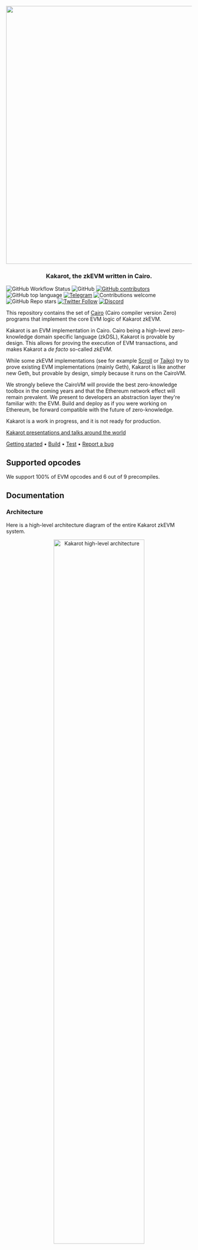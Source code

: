 <p align="center">
    <img src="docs/img/kakarot_github_banner.png" width="700">
</p>
<div align="center">
  <h3 align="center">
  Kakarot, the zkEVM written in Cairo.
  </h3>
</div>

![GitHub Workflow Status](https://img.shields.io/github/actions/workflow/status/kkrt-labs/kakarot/ci.yml?branch=main)
![GitHub](https://img.shields.io/github/license/kkrt-labs/kakarot?style=flat-square&logo=github)
[![GitHub contributors](https://img.shields.io/github/contributors/kkrt-labs/kakarot?logo=github&style=flat-square)](https://github.com/kkrt-labs/kakarot/graphs/contributors)
![GitHub top language](https://img.shields.io/github/languages/top/kkrt-labs/kakarot?style=flat-square)
[![Telegram](https://img.shields.io/badge/telegram-Kakarot-yellow.svg?logo=telegram)](https://t.me/KakarotZkEvm)
![Contributions welcome](https://img.shields.io/badge/contributions-welcome-orange.svg)
![GitHub Repo stars](https://img.shields.io/github/stars/kkrt-labs/kakarot?style=social)
[![Twitter Follow](https://img.shields.io/twitter/follow/KakarotZkEvm?style=social)](https://x.com/KakarotZkEvm)
[![Discord](https://img.shields.io/discord/984015101017346058?color=%235865F2&label=Discord&logo=discord&logoColor=%23fff)](https://discord.gg/kakarotzkevm)

This repository contains the set of [Cairo](https://www.cairo-lang.org/) (Cairo compiler version Zero) programs
that implement the core EVM logic of Kakarot zkEVM.

Kakarot is an EVM implementation in Cairo. Cairo being a high-level
zero-knowledge domain specific language (zkDSL), Kakarot is provable by design.
This allows for proving the execution of EVM transactions, and makes Kakarot a
_de facto_ so-called _zkEVM_.

While some zkEVM implementations (see for example
[Scroll](https://github.com/scroll-tech/zkevm-circuits) or
[Taiko](https://github.com/taikoxyz/taiko-geth)) try to prove existing EVM
implementations (mainly Geth), Kakarot is like another new Geth, but provable by
design, simply because it runs on the CairoVM.

We strongly believe the CairoVM will provide the best zero-knowledge toolbox in
the coming years and that the Ethereum network effect will remain prevalent. We
present to developers an abstraction layer they're familiar with: the EVM. Build
and deploy as if you were working on Ethereum, be forward compatible with the
future of zero-knowledge.

Kakarot is a work in progress, and it is not ready for production.

[Kakarot presentations and talks around the world](https://www.youtube.com/playlist?list=PLF3T1714MyKDwjjA8oHizXAdLNx62ka5U)

[Getting started](#getting-started) • [Build](#build) • [Test](#test) •
[Report a bug](https://github.com/kkrt-labs/kakarot/issues/new?assignees=&labels=bug&template=01_BUG_REPORT.md&title=bug%3A+)

## Supported opcodes

We support 100% of EVM opcodes and 6 out of 9 precompiles.

## Documentation

### Architecture

Here is a high-level architecture diagram of the entire Kakarot zkEVM system.

<p align="center">
  <img src="./docs/img/architecture.png" width="70%" alt="Kakarot high-level architecture">
</p>

The set of Cairo programs in this repository are represented below:

<p align="center">
  <img src="./docs/img/core_evm_diagram.png" width="60%" alt="Kakarot Core EVM diagram">
</p>

- ✅ Kakarot Core EVM is a set of Cairo programs

- ✅ Kakarot can be packaged as a smart contract and deployed on any chain that
  runs the CairoVM (StarknetOS chains, Starknet Appchains, Starknet clients).

- ✅ Kakarot is an EVM implementation.

- ⚠️ Kakarot Core EVM (the Cairo programs in this repository) is not a
  blockchain by itself. Combined with an underlying CairoVM chain, an RPC layer,
  it forms an Ethereum-compatible L2 network.

- ❌ Kakarot is not a compiler.

## Getting started

To contribute, please check out
[the contribution guide](./docs/CONTRIBUTING.md).

The easiest way to get started is to use
[`devcontainers`](https://containers.dev/):

- either directly from GitHub to have an online VSCode with everything ready
  ![Codespaces](./docs/img/codespaces.png)
- or from VSCode, open the project and use "Dev Containers: Rebuild container"
  (requires Docker on your host machine)

Otherwise, you can proceed with a regular installation on your host. The
environment setup instructions are available in the
[contribution guide](./docs/CONTRIBUTING.md).

## Build

To build the CairoZero files:

```bash
make build
```

To build the test Solidity smart contracts:

```bash
# install foundry if you don't have it already
# curl -L https://foundry.paradigm.xyz | bash
# foundryup
make build-sol
```

## Code style

The project uses [trunk.io](https://trunk.io/) to run a comprehensive list of
linters.

To install Trunk, run:

```bash
curl https://get.trunk.io -fsSL | bash
```

You can also add Trunk to VSCode with
[this extension](https://marketplace.visualstudio.com/items?itemName=Trunk.io).

Then, don't forget to select Trunk as your default formatter in VSCode (command
palette > Format Document With > Trunk).

Once Trunk is installed, you can install a pre-push hook to run the linters
before each push:

```bash
trunk git-hooks sync
```

## Test

### Kakarot tests

Kakarot tests uses [pytest](https://docs.pytest.org/) as test runner. Make sure
to read the [doc](https://docs.pytest.org/) and get familiar with the tool to
benefit from all of its features.

```bash
# Runs a local CairoVM client (or StarknetOS chain)
make run-katana

# Run all tests. This requires a Katana instance and an Anvil instance running in the background: `make run-nodes`
make test

# Run only unit tests
make test-unit

# Run only e2e tests
make test-end-to-end

# Run a specific test file
pytest <PATH_TO_FILE>

# Run a specific test mark (markers in pyproject.toml)
pytest -m <MARK>
```

Test architecture is the following:

- tests/src contains cairo tests for each cairo function in the kakarot codebase
  running either in plain cairo or with the starknet test runner;
- tests/end_to_end contains end-to-end tests running on an underlying
  Starknet-like network (using the Starknet RPC), currently
  [Katana](https://github.com/dojoengine/dojo). These end-to-end tests contain
  both raw bytecode execution tests and test on real solidity contracts.

The difference between the starknet test runner (when using contracts) and the
plain cairo one is that the former emulate a whole starknet network and is as
such much slower (~10x).

Consequently, when writing tests, don't use contracts unless it's really
required. Actually, for tests requiring a Starknet devnet, prefer end-to-end
relying only on a RPC endpoint and currently running on Katana.

For an example of the cairo test runner, see for example
[the RLP library tests](tests/src/utils/test_rlp.py). Especially, the cairo
runner uses hints to communicate values and return outputs:

- `kwargs` of `cairo_run` are available in the `program_input` variable
- values written in the `output_ptr` segment are returned, e.g.
  `segments.write_arg(output_ptr, [ids.x])` will return the list `[x]`.

Both cairo and starknet tests can be used with the `--profile-cairo` flag to
generate a profiling file (see the `--profile_output` flag of the `cairo-run`
CLI). The file can then be used with `pprof`, for example:

```bash
go tool pprof --png <path_to_file.pb.gz>
```

The project also contains a regular forge project (`./solidity_contracts`) to
generate real artifacts to be tested against. This project also contains some
forge tests (e.g. `PlainOpcodes.t.sol`) which purpose is to test easily the
solidity functions meant to be tested with kakarot, i.e. quickly making sure
that they return the expected output so that we know that we focus on kakarot
testing and not .sol testing. They are not part of the CI. Simply use
`forge test` to run them.

### EF tests

To run the [Ethereum Foundation test suite](https://github.com/ethereum/tests),
you need to pull locally
[the Kakarot ef-tests runner](https://github.com/kkrt-labs/ef-tests). To
simplify the devX, you can create symlinks in the ef-tests repo pointing to your
local changes. For example:

```bash
ln -s /Users/clementwalter/Documents/kkrt-labs/kakarot/blockchain-tests-skip.yml blockchain-tests-skip.yml
mkdir build && cd build
ln -s /Users/clementwalter/Documents/kkrt-labs/kakarot/build/ v0
ln -s /Users/clementwalter/Documents/kkrt-labs/kakarot/build/fixtures/ common
```

With this setting, you can run a given EF test against your local Kakarot build
by running (in the ef test directory):

```bash
cargo test <test_name> --features v0 -- --nocapture
# e.g. cargo test test_sha3_d7g0v0_Cancun --features v0 -- --nocapture
```

See [this doc](./docs/general/decode_a_cairo_trace.md) to learn how to debug a
cairo trace when the CairoVM reverts.

## Deploy

The following describes how to deploy the Kakarot as a Starknet smart contract
on an underlying StarknetOS network.

It is **not** a description on how to deploy a solidity contract on the Kakarot
EVM.

The [deploy script](./kakarot_scripts/deploy_kakarot.py) relies on some env
variables defined in a `.env` file located at the root of the project and loaded
in the [constant file](./kakarot_scripts/constants.py). To get started, just

```bash
cp .env.example .env
```

The default file is self sufficient for using Kakarot with KATANA. If targeting
other networks, make sure to fill the corresponding variables.

Furthermore, if you want to run the
[check-resources](./kakarot_scripts/check_resources.py) locally to check the
steps usage of your local changes in the EF tests against main and other
branches, you need to fill the following

```text
GITHUB_TOKEN=your_github_token
```

You can learn how to create this token from
[here](https://docs.github.com/en/authentication/keeping-your-account-and-data-secure/creating-a-personal-access-token),
we would suggest using a fine-grained token with only read access.

By default, everything will run on a local katana (started with
`make run-katana`). If you want to deploy to a given target, set the
`STARKNET_NETWORK` env variable, for example:

```bash
make deploy # localhost
STARKNET_NETWORK=testnet make deploy
STARKNET_NETWORK=mainnet make deploy
```

Deployed contract addresses will be stored in
`./deployments/{networks}/deployments.json`.

A step by step description of the individual components and how they are
deployed/configured can be found [here](docs/general/kakarot_components.md).

## Slither

To run slither against provided Kakarot solidity contracts, you need to install
slither and run:

```bash
forge build --build-info --force
slither . --foundry-out-directory solidity_contracts/build --ignore-compile --include-paths "DualVmToken.sol|L1KakarotMessaging.sol|L2KakarotMessaging.sol" --checklist > report.md
```

## License

**kakarot** is released under the [MIT](LICENSE).

## Security

Kakarot follows good practices of security, but 100% security cannot be assured.
Kakarot is provided **"as is"** without any **warranty**. Use at your own risk.

_For more information and to report security issues, please refer to our
[security documentation](docs/SECURITY.md)._

## Contributing

First off, thanks for taking the time to contribute! Contributions are what make
the open-source community such an amazing place to learn, inspire, and create.
Any contributions you make will benefit everybody else and are **greatly
appreciated**.

Please read [our contribution guidelines](docs/CONTRIBUTING.md), and thank you
for being involved!

## Contributors

<!-- ALL-CONTRIBUTORS-LIST:START - Do not remove or modify this section -->
<!-- prettier-ignore-start -->
<!-- markdownlint-disable -->
<table>
  <tbody>
    <tr>
      <td align="center" valign="top" width="14.28%"><a href="https://github.com/abdelhamidbakhta"><img src="https://avatars.githubusercontent.com/u/45264458?v=4?s=100" width="100px;" alt="Abdel @ StarkWare "/><br /><sub><b>Abdel @ StarkWare </b></sub></a><br /><a href="https://github.com/kkrt-labs/kakarot/commits?author=abdelhamidbakhta" title="Code">💻</a> <a href="https://github.com/kkrt-labs/kakarot/commits?author=abdelhamidbakhta" title="Tests">⚠️</a> <a href="https://github.com/kkrt-labs/kakarot/commits?author=abdelhamidbakhta" title="Documentation">📖</a> <a href="#infra-abdelhamidbakhta" title="Infrastructure (Hosting, Build-Tools, etc)">🚇</a> <a href="#projectManagement-abdelhamidbakhta" title="Project Management">📆</a> <a href="#mentoring-abdelhamidbakhta" title="Mentoring">🧑‍🏫</a></td>
      <td align="center" valign="top" width="14.28%"><a href="https://github.com/LucasLvy"><img src="https://avatars.githubusercontent.com/u/70894690?v=4?s=100" width="100px;" alt="Lucas"/><br /><sub><b>Lucas</b></sub></a><br /><a href="https://github.com/kkrt-labs/kakarot/commits?author=LucasLvy" title="Code">💻</a> <a href="https://github.com/kkrt-labs/kakarot/commits?author=LucasLvy" title="Tests">⚠️</a> <a href="https://github.com/kkrt-labs/kakarot/commits?author=LucasLvy" title="Documentation">📖</a> <a href="#mentoring-LucasLvy" title="Mentoring">🧑‍🏫</a></td>
      <td align="center" valign="top" width="14.28%"><a href="https://github.com/0xMentorNotAPseudo"><img src="https://avatars.githubusercontent.com/u/4404287?v=4?s=100" width="100px;" alt="Mentor Reka"/><br /><sub><b>Mentor Reka</b></sub></a><br /><a href="https://github.com/kkrt-labs/kakarot/commits?author=0xMentorNotAPseudo" title="Code">💻</a> <a href="https://github.com/kkrt-labs/kakarot/commits?author=0xMentorNotAPseudo" title="Tests">⚠️</a> <a href="https://github.com/kkrt-labs/kakarot/commits?author=0xMentorNotAPseudo" title="Documentation">📖</a> <a href="#infra-0xMentorNotAPseudo" title="Infrastructure (Hosting, Build-Tools, etc)">🚇</a></td>
      <td align="center" valign="top" width="14.28%"><a href="https://github.com/danilowhk"><img src="https://avatars.githubusercontent.com/u/12735159?v=4?s=100" width="100px;" alt="danilowhk"/><br /><sub><b>danilowhk</b></sub></a><br /><a href="https://github.com/kkrt-labs/kakarot/commits?author=danilowhk" title="Code">💻</a> <a href="https://github.com/kkrt-labs/kakarot/commits?author=danilowhk" title="Tests">⚠️</a></td>
      <td align="center" valign="top" width="14.28%"><a href="https://linktr.ee/lenny.codes"><img src="https://avatars.githubusercontent.com/u/46480795?v=4?s=100" width="100px;" alt="Lenny"/><br /><sub><b>Lenny</b></sub></a><br /><a href="https://github.com/kkrt-labs/kakarot/commits?author=0xlny" title="Code">💻</a> <a href="https://github.com/kkrt-labs/kakarot/commits?author=0xlny" title="Tests">⚠️</a></td>
      <td align="center" valign="top" width="14.28%"><a href="https://github.com/florian-bellotti"><img src="https://avatars.githubusercontent.com/u/7861901?v=4?s=100" width="100px;" alt="Florian Bellotti"/><br /><sub><b>Florian Bellotti</b></sub></a><br /><a href="https://github.com/kkrt-labs/kakarot/commits?author=florian-bellotti" title="Code">💻</a> <a href="https://github.com/kkrt-labs/kakarot/commits?author=florian-bellotti" title="Tests">⚠️</a></td>
      <td align="center" valign="top" width="14.28%"><a href="https://github.com/l-henri"><img src="https://avatars.githubusercontent.com/u/22731646?v=4?s=100" width="100px;" alt="Henri"/><br /><sub><b>Henri</b></sub></a><br /><a href="https://github.com/kkrt-labs/kakarot/commits?author=l-henri" title="Code">💻</a> <a href="https://github.com/kkrt-labs/kakarot/commits?author=l-henri" title="Tests">⚠️</a></td>
    </tr>
    <tr>
      <td align="center" valign="top" width="14.28%"><a href="https://github.com/TotalPizza"><img src="https://avatars.githubusercontent.com/u/50166315?v=4?s=100" width="100px;" alt="FreshPizza"/><br /><sub><b>FreshPizza</b></sub></a><br /><a href="https://github.com/kkrt-labs/kakarot/commits?author=TotalPizza" title="Code">💻</a> <a href="https://github.com/kkrt-labs/kakarot/commits?author=TotalPizza" title="Tests">⚠️</a></td>
      <td align="center" valign="top" width="14.28%"><a href="https://www.linkedin.com/in/clementwalter"><img src="https://avatars.githubusercontent.com/u/18620296?v=4?s=100" width="100px;" alt="Clément Walter"/><br /><sub><b>Clément Walter</b></sub></a><br /><a href="https://github.com/kkrt-labs/kakarot/commits?author=ClementWalter" title="Documentation">📖</a> <a href="https://github.com/kkrt-labs/kakarot/commits?author=ClementWalter" title="Tests">⚠️</a> <a href="https://github.com/kkrt-labs/kakarot/commits?author=ClementWalter" title="Code">💻</a></td>
      <td align="center" valign="top" width="14.28%"><a href="https://github.com/richwarner"><img src="https://avatars.githubusercontent.com/u/1719742?v=4?s=100" width="100px;" alt="Rich Warner"/><br /><sub><b>Rich Warner</b></sub></a><br /><a href="https://github.com/kkrt-labs/kakarot/commits?author=richwarner" title="Code">💻</a> <a href="https://github.com/kkrt-labs/kakarot/commits?author=richwarner" title="Tests">⚠️</a></td>
      <td align="center" valign="top" width="14.28%"><a href="https://github.com/pscott"><img src="https://avatars.githubusercontent.com/u/30843220?v=4?s=100" width="100px;" alt="pscott"/><br /><sub><b>pscott</b></sub></a><br /><a href="https://github.com/kkrt-labs/kakarot/commits?author=pscott" title="Code">💻</a> <a href="https://github.com/kkrt-labs/kakarot/commits?author=pscott" title="Tests">⚠️</a></td>
      <td align="center" valign="top" width="14.28%"><a href="https://github.com/Eikix"><img src="https://avatars.githubusercontent.com/u/66871571?v=4?s=100" width="100px;" alt="Elias Tazartes"/><br /><sub><b>Elias Tazartes</b></sub></a><br /><a href="https://github.com/kkrt-labs/kakarot/commits?author=Eikix" title="Code">💻</a> <a href="https://github.com/kkrt-labs/kakarot/commits?author=Eikix" title="Tests">⚠️</a></td>
      <td align="center" valign="top" width="14.28%"><a href="https://github.com/Riad-Quadratic"><img src="https://avatars.githubusercontent.com/u/116729712?v=4?s=100" width="100px;" alt="Riad-Quadratic"/><br /><sub><b>Riad-Quadratic</b></sub></a><br /><a href="https://github.com/kkrt-labs/kakarot/commits?author=Riad-Quadratic" title="Code">💻</a> <a href="https://github.com/kkrt-labs/kakarot/commits?author=Riad-Quadratic" title="Tests">⚠️</a></td>
      <td align="center" valign="top" width="14.28%"><a href="https://github.com/tyler-smith"><img src="https://avatars.githubusercontent.com/u/2145522?v=4?s=100" width="100px;" alt="Tyler Smith"/><br /><sub><b>Tyler Smith</b></sub></a><br /><a href="https://github.com/kkrt-labs/kakarot/commits?author=tyler-smith" title="Tests">⚠️</a></td>
    </tr>
    <tr>
      <td align="center" valign="top" width="14.28%"><a href="https://github.com/spapinistarkware"><img src="https://avatars.githubusercontent.com/u/43779613?v=4?s=100" width="100px;" alt="Shahar Papini"/><br /><sub><b>Shahar Papini</b></sub></a><br /><a href="#mentoring-spapinistarkware" title="Mentoring">🧑‍🏫</a> <a href="https://github.com/kkrt-labs/kakarot/commits?author=spapinistarkware" title="Code">💻</a> <a href="https://github.com/kkrt-labs/kakarot/commits?author=spapinistarkware" title="Tests">⚠️</a></td>
      <td align="center" valign="top" width="14.28%"><a href="https://github.com/Riad-Quadratic"><img src="https://avatars.githubusercontent.com/u/116729712?v=4?s=100" width="100px;" alt="Riad &#124; Quadratic"/><br /><sub><b>Riad &#124; Quadratic</b></sub></a><br /><a href="https://github.com/kkrt-labs/kakarot/commits?author=Riad-Quadratic" title="Code">💻</a></td>
      <td align="center" valign="top" width="14.28%"><a href="https://github.com/thomas-quadratic"><img src="https://avatars.githubusercontent.com/u/116874460?v=4?s=100" width="100px;" alt="thomas-quadratic"/><br /><sub><b>thomas-quadratic</b></sub></a><br /><a href="https://github.com/kkrt-labs/kakarot/commits?author=thomas-quadratic" title="Code">💻</a></td>
      <td align="center" valign="top" width="14.28%"><a href="https://www.linkedin.com/in/pedro-bergamini-611496160/"><img src="https://avatars.githubusercontent.com/u/41773103?v=4?s=100" width="100px;" alt="Pedro Bergamini"/><br /><sub><b>Pedro Bergamini</b></sub></a><br /><a href="https://github.com/kkrt-labs/kakarot/commits?author=pedrobergamini" title="Code">💻</a></td>
      <td align="center" valign="top" width="14.28%"><a href="https://github.com/ptisserand"><img src="https://avatars.githubusercontent.com/u/544314?v=4?s=100" width="100px;" alt="ptisserand"/><br /><sub><b>ptisserand</b></sub></a><br /><a href="https://github.com/kkrt-labs/kakarot/commits?author=ptisserand" title="Code">💻</a></td>
      <td align="center" valign="top" width="14.28%"><a href="https://github.com/hurrikaanig"><img src="https://avatars.githubusercontent.com/u/37303126?v=4?s=100" width="100px;" alt="TurcFort07"/><br /><sub><b>TurcFort07</b></sub></a><br /><a href="https://github.com/kkrt-labs/kakarot/commits?author=hurrikaanig" title="Code">💻</a></td>
      <td align="center" valign="top" width="14.28%"><a href="https://www.linkedin.com/in/mnemba-chambuya"><img src="https://avatars.githubusercontent.com/u/22321030?v=4?s=100" width="100px;" alt="Mnemba Chambuya"/><br /><sub><b>Mnemba Chambuya</b></sub></a><br /><a href="https://github.com/kkrt-labs/kakarot/commits?author=mnekx" title="Code">💻</a></td>
    </tr>
    <tr>
      <td align="center" valign="top" width="14.28%"><a href="https://github.com/matthieuauger"><img src="https://avatars.githubusercontent.com/u/1172099?v=4?s=100" width="100px;" alt="Matthieu Auger"/><br /><sub><b>Matthieu Auger</b></sub></a><br /><a href="#mentoring-matthieuauger" title="Mentoring">🧑‍🏫</a> <a href="https://github.com/kkrt-labs/kakarot/commits?author=matthieuauger" title="Tests">⚠️</a> <a href="https://github.com/kkrt-labs/kakarot/commits?author=matthieuauger" title="Code">💻</a></td>
      <td align="center" valign="top" width="14.28%"><a href="https://github.com/ftupas"><img src="https://avatars.githubusercontent.com/u/35031356?v=4?s=100" width="100px;" alt="ftupas"/><br /><sub><b>ftupas</b></sub></a><br /><a href="https://github.com/kkrt-labs/kakarot/commits?author=ftupas" title="Code">💻</a></td>
      <td align="center" valign="top" width="14.28%"><a href="https://github.com/jobez"><img src="https://avatars.githubusercontent.com/u/615197?v=4?s=100" width="100px;" alt="johann bestowrous"/><br /><sub><b>johann bestowrous</b></sub></a><br /><a href="https://github.com/kkrt-labs/kakarot/commits?author=jobez" title="Code">💻</a></td>
      <td align="center" valign="top" width="14.28%"><a href="https://seshanth.xyz/"><img src="https://avatars.githubusercontent.com/u/35675963?v=4?s=100" width="100px;" alt="Seshanth.S"/><br /><sub><b>Seshanth.S</b></sub></a><br /><a href="https://github.com/kkrt-labs/kakarot/commits?author=seshanthS" title="Code">💻</a></td>
      <td align="center" valign="top" width="14.28%"><a href="https://bezier.fi/"><img src="https://avatars.githubusercontent.com/u/66029824?v=4?s=100" width="100px;" alt="Flydexo"/><br /><sub><b>Flydexo</b></sub></a><br /><a href="https://github.com/kkrt-labs/kakarot/commits?author=Flydexo" title="Code">💻</a> <a href="https://github.com/kkrt-labs/kakarot/commits?author=Flydexo" title="Tests">⚠️</a> <a href="https://github.com/kkrt-labs/kakarot/commits?author=Flydexo" title="Documentation">📖</a></td>
      <td align="center" valign="top" width="14.28%"><a href="https://github.com/petarcalic99"><img src="https://avatars.githubusercontent.com/u/47250382?v=4?s=100" width="100px;" alt="Petar Calic"/><br /><sub><b>Petar Calic</b></sub></a><br /><a href="https://github.com/kkrt-labs/kakarot/commits?author=petarcalic99" title="Code">💻</a> <a href="https://github.com/kkrt-labs/kakarot/commits?author=petarcalic99" title="Tests">⚠️</a></td>
      <td align="center" valign="top" width="14.28%"><a href="https://github.com/gaetbout"><img src="https://avatars.githubusercontent.com/u/16206518?v=4?s=100" width="100px;" alt="gaetbout"/><br /><sub><b>gaetbout</b></sub></a><br /><a href="#infra-gaetbout" title="Infrastructure (Hosting, Build-Tools, etc)">🚇</a></td>
    </tr>
    <tr>
      <td align="center" valign="top" width="14.28%"><a href="https://github.com/greged93"><img src="https://avatars.githubusercontent.com/u/82421016?v=4?s=100" width="100px;" alt="greged93"/><br /><sub><b>greged93</b></sub></a><br /><a href="https://github.com/kkrt-labs/kakarot/commits?author=greged93" title="Code">💻</a> <a href="https://github.com/kkrt-labs/kakarot/commits?author=greged93" title="Tests">⚠️</a></td>
      <td align="center" valign="top" width="14.28%"><a href="https://github.com/FranFiuba"><img src="https://avatars.githubusercontent.com/u/5733366?v=4?s=100" width="100px;" alt="Francisco Strambini"/><br /><sub><b>Francisco Strambini</b></sub></a><br /><a href="https://github.com/kkrt-labs/kakarot/commits?author=FranFiuba" title="Code">💻</a> <a href="https://github.com/kkrt-labs/kakarot/commits?author=FranFiuba" title="Tests">⚠️</a></td>
      <td align="center" valign="top" width="14.28%"><a href="https://github.com/sparqet"><img src="https://avatars.githubusercontent.com/u/37338401?v=4?s=100" width="100px;" alt="sparqet"/><br /><sub><b>sparqet</b></sub></a><br /><a href="https://github.com/kkrt-labs/kakarot/commits?author=sparqet" title="Code">💻</a> <a href="https://github.com/kkrt-labs/kakarot/commits?author=sparqet" title="Tests">⚠️</a></td>
      <td align="center" valign="top" width="14.28%"><a href="https://github.com/omahs"><img src="https://avatars.githubusercontent.com/u/73983677?v=4?s=100" width="100px;" alt="omahs"/><br /><sub><b>omahs</b></sub></a><br /><a href="https://github.com/kkrt-labs/kakarot/commits?author=omahs" title="Documentation">📖</a></td>
      <td align="center" valign="top" width="14.28%"><a href="https://github.com/ArnaudBD"><img src="https://avatars.githubusercontent.com/u/20355199?v=4?s=100" width="100px;" alt="ArnaudBD"/><br /><sub><b>ArnaudBD</b></sub></a><br /><a href="https://github.com/kkrt-labs/kakarot/commits?author=ArnaudBD" title="Documentation">📖</a></td>
      <td align="center" valign="top" width="14.28%"><a href="https://www.linkedin.com/in/dragan-pilipovic-78bb4712a/"><img src="https://avatars.githubusercontent.com/u/22306045?v=4?s=100" width="100px;" alt="Dragan Pilipovic"/><br /><sub><b>Dragan Pilipovic</b></sub></a><br /><a href="https://github.com/kkrt-labs/kakarot/commits?author=dragan2234" title="Code">💻</a> <a href="https://github.com/kkrt-labs/kakarot/commits?author=dragan2234" title="Tests">⚠️</a></td>
      <td align="center" valign="top" width="14.28%"><a href="https://github.com/bajpai244"><img src="https://avatars.githubusercontent.com/u/41180869?v=4?s=100" width="100px;" alt="Harsh Bajpai"/><br /><sub><b>Harsh Bajpai</b></sub></a><br /><a href="https://github.com/kkrt-labs/kakarot/commits?author=bajpai244" title="Code">💻</a> <a href="https://github.com/kkrt-labs/kakarot/commits?author=bajpai244" title="Tests">⚠️</a> <a href="https://github.com/kkrt-labs/kakarot/commits?author=bajpai244" title="Documentation">📖</a></td>
    </tr>
    <tr>
      <td align="center" valign="top" width="14.28%"><a href="https://github.com/0xEniotna"><img src="https://avatars.githubusercontent.com/u/101047205?v=4?s=100" width="100px;" alt="Antoine"/><br /><sub><b>Antoine</b></sub></a><br /><a href="https://github.com/kkrt-labs/kakarot/commits?author=0xEniotna" title="Code">💻</a></td>
      <td align="center" valign="top" width="14.28%"><a href="https://github.com/Bal7hazar"><img src="https://avatars.githubusercontent.com/u/97087040?v=4?s=100" width="100px;" alt="Bal7hazar @ Carbonable"/><br /><sub><b>Bal7hazar @ Carbonable</b></sub></a><br /><a href="https://github.com/kkrt-labs/kakarot/commits?author=Bal7hazar" title="Documentation">📖</a></td>
      <td align="center" valign="top" width="14.28%"><a href="https://github.com/dbejarano820"><img src="https://avatars.githubusercontent.com/u/58019353?v=4?s=100" width="100px;" alt="Daniel Bejarano"/><br /><sub><b>Daniel Bejarano</b></sub></a><br /><a href="https://github.com/kkrt-labs/kakarot/commits?author=dbejarano820" title="Tests">⚠️</a></td>
      <td align="center" valign="top" width="14.28%"><a href="https://github.com/JuMi231"><img src="https://avatars.githubusercontent.com/u/125477948?v=4?s=100" width="100px;" alt="JuMi231"/><br /><sub><b>JuMi231</b></sub></a><br /><a href="https://github.com/kkrt-labs/kakarot/commits?author=JuMi231" title="Documentation">📖</a></td>
      <td align="center" valign="top" width="14.28%"><a href="https://github.com/Jrigada"><img src="https://avatars.githubusercontent.com/u/62958725?v=4?s=100" width="100px;" alt="Juan Rigada"/><br /><sub><b>Juan Rigada</b></sub></a><br /><a href="https://github.com/kkrt-labs/kakarot/commits?author=Jrigada" title="Code">💻</a></td>
      <td align="center" valign="top" width="14.28%"><a href="https://github.com/karasakalmt"><img src="https://avatars.githubusercontent.com/u/32202283?v=4?s=100" width="100px;" alt="Mete Karasakal"/><br /><sub><b>Mete Karasakal</b></sub></a><br /><a href="https://github.com/kkrt-labs/kakarot/commits?author=karasakalmt" title="Documentation">📖</a></td>
    </tr>
    <tr>
      <td align="center" valign="top" width="14.28%"><a href="https://github.com/weiihann"><img src="https://avatars.githubusercontent.com/u/47109095?v=4?s=100" width="100px;" alt="Ng Wei Han"/><br /><sub><b>Ng Wei Han</b></sub></a><br /><a href="https://github.com/kkrt-labs/kakarot/commits?author=weiihann" title="Code">💻</a></td>
      <td align="center" valign="top" width="14.28%"><a href="https://github.com/etashhh"><img src="https://avatars.githubusercontent.com/u/112415316?v=4?s=100" width="100px;" alt="etash"/><br /><sub><b>etash</b></sub></a><br /><a href="https://github.com/kkrt-labs/kakarot/commits?author=etashhh" title="Code">💻</a></td>
      <td align="center" valign="top" width="14.28%"><a href="https://github.com/kasteph"><img src="https://avatars.githubusercontent.com/u/3408478?v=4?s=100" width="100px;" alt="kasteph"/><br /><sub><b>kasteph</b></sub></a><br /><a href="https://github.com/kkrt-labs/kakarot/commits?author=kasteph" title="Documentation">📖</a></td>
      <td align="center" valign="top" width="14.28%"><a href="https://github.com/Kelvyne"><img src="https://avatars.githubusercontent.com/u/8125532?v=4?s=100" width="100px;" alt="Lakhdar Slaim"/><br /><sub><b>Lakhdar Slaim</b></sub></a><br /><a href="https://github.com/kkrt-labs/kakarot/commits?author=Kelvyne" title="Code">💻</a></td>
      <td align="center" valign="top" width="14.28%"><a href="https://github.com/mmsc2"><img src="https://avatars.githubusercontent.com/u/88055861?v=4?s=100" width="100px;" alt="mmsc2"/><br /><sub><b>mmsc2</b></sub></a><br /><a href="https://github.com/kkrt-labs/kakarot/commits?author=mmsc2" title="Code">💻</a></td>
      <td align="center" valign="top" width="14.28%"><a href="https://github.com/sarantapodarousa"><img src="https://avatars.githubusercontent.com/u/75222483?v=4?s=100" width="100px;" alt="sarantapodarousa"/><br /><sub><b>sarantapodarousa</b></sub></a><br /><a href="https://github.com/kkrt-labs/kakarot/commits?author=sarantapodarousa" title="Code">💻</a></td>
    </tr>
  </tbody>
</table>

<!-- markdownlint-restore -->
<!-- prettier-ignore-end -->

<!-- ALL-CONTRIBUTORS-LIST:END -->
